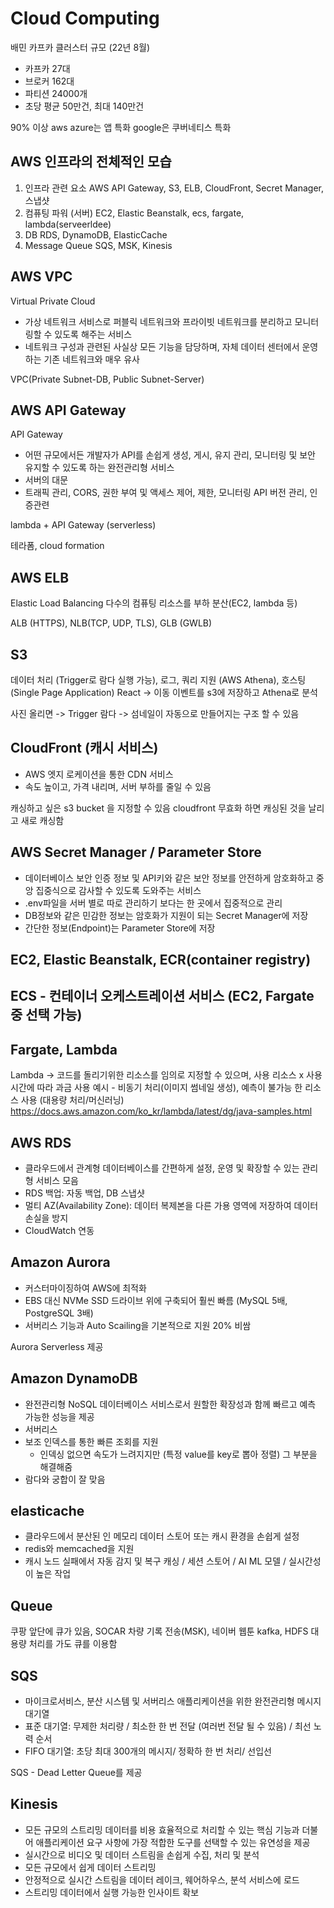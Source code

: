 # Cloud Computing

배민 카프카 클러스터 규모 (22년 8월)
- 카프카 27대
- 브로커 162대
- 파티션 24000개
- 초당 평균 50만건, 최대 140만건

90% 이상 aws
azure는 앱 특화
google은 쿠버네티스 특화

## AWS 인프라의 전체적인 모습

1. 인프라 관련 요소
AWS 
API Gateway, S3, ELB, CloudFront, Secret Manager, 스냅샷
2. 컴퓨팅 파워 (서버)
EC2, Elastic Beanstalk, ecs, fargate, lambda(serveerldee)
3. DB
RDS, DynamoDB, ElasticCache
4. Message Queue
SQS, MSK, Kinesis

## AWS VPC
Virtual Private Cloud
- 가상 네트워크 서비스로 퍼블릭 네트워크와 프라이빗 네트워크를 분리하고 모니터링할 수 있도록 해주는 서비스
- 네트워크 구성과 관련된 사실상 모든 기능을 담당하며, 자체 데이터 센터에서 운영하는 기존 네트워크와 매우 유사

VPC(Private Subnet-DB, Public Subnet-Server)

## AWS API Gateway
API Gateway
- 어떤 규모에서든 개발자가 API를 손쉽게 생성, 게시, 유지 관리, 모니터링 및 보안 유지할 수 있도록 하는 완전관리형 서비스
- 서버의 대문
- 트래픽 관리, CORS, 권한 부여 및 액세스 제어, 제한, 모니터링 API 버전 관리, 인증관련

lambda + API Gateway (serverless)

테라폼, cloud formation

## AWS ELB
Elastic Load Balancing
다수의 컴퓨팅 리소스를 부하 분산(EC2, lambda 등)

ALB (HTTPS), NLB(TCP, UDP, TLS), GLB (GWLB)

## S3
데이터 처리 (Trigger로 람다 실행 가능), 로그, 쿼리 지원 (AWS Athena), 호스팅(Single Page Application) React 
-> 이동 이벤트를 s3에 저장하고 Athena로 분석

사진 올리면 -> Trigger 람다 -> 섬네일이 자동으로 만들어지는 구조 할 수 있음

## CloudFront (캐시 서비스)
- AWS 엣지 로케이션을 통한 CDN 서비스
- 속도 높이고, 가격 내리며, 서버 부하를 줄일 수 있음

캐싱하고 싶은 s3 bucket 을 지정할 수 있음
cloudfront 무효화 하면 캐싱된 것을 날리고 새로 캐싱함

## AWS Secret Manager / Parameter Store

- 데이터베이스 보안 인증 정보 및 API키와 같은 보안 정보를 안전하게 암호화하고 중앙 집중식으로 감사할 수 있도록 도와주는 서비스
- .env파일을 서버 별로 따로 관리하기 보다는 한 곳에서 집중적으로 관리
- DB정보와 같은 민감한 정보는 암호화가 지원이 되는 Secret Manager에 저장
- 간단한 정보(Endpoint)는 Parameter Store에 저장

## EC2, Elastic Beanstalk, ECR(container registry)

## ECS - 컨테이너 오케스트레이션 서비스 (EC2, Fargate 중 선택 가능)

## Fargate, Lambda
Lambda -> 코드를 돌리기위한 리소스를 임의로 지정할 수 있으며, 사용 리소스 x 사용 시간에 따라 과금
사용 예시 - 비동기 처리(이미지 썸네일 생성), 예측이 불가능 한 리소스 사용 (대용량 처리/머신러닝)
https://docs.aws.amazon.com/ko_kr/lambda/latest/dg/java-samples.html

## AWS RDS
- 클라우드에서 관계형 데이터베이스를 간편하게 설정, 운영 및 확장할 수 있는 관리형 서비스 모음
- RDS 백업: 자동 백업, DB 스냅샷
- 멀티 AZ(Availability Zone): 데이터 복제본을 다른 가용 영역에 저장하여 데이터 손실을 방지
- CloudWatch 연동

## Amazon Aurora
- 커스터마이징하여 AWS에 최적화
- EBS 대신 NVMe SSD 드라이브 위에 구축되어 훨씬 빠름 (MySQL 5배, PostgreSQL 3배)
- 서버리스 기능과 Auto Scailing을 기본적으로 지원
20% 비쌈

Aurora Serverless 제공

## Amazon DynamoDB

- 완전관리형 NoSQL 데이터베이스 서비스로서 원할한 확장성과 함께 빠르고 예측 가능한 성능을 제공
- 서버리스
- 보조 인덱스를 통한 빠른 조회를 지원
  - 인덱싱 없으면 속도가 느려지지만 (특정 value를 key로 뽑아 정렬) 그 부분을 해결해줌
- 람다와 궁합이 잘 맞음

## elasticache
- 클라우드에서 분산된 인 메모리 데이터 스토어 또는 캐시 환경을 손쉽게 설정
- redis와 memcached을 지원
- 캐시 노드 실패에서 자동 감지 및 복구
캐싱 / 세션 스토어 / AI ML 모델 / 실시간성이 높은 작업


## Queue
쿠팡 앞단에 큐가 있음, SOCAR 차량 기록 전송(MSK), 네이버 웹툰 kafka, HDFS
대용량 처리를 가도 큐를 이용함

## SQS
- 마이크로서비스, 분산 시스템 및 서버리스 애플리케이션을 위한 완전관리형 메시지 대기열
- 표준 대기열: 무제한 처리량 / 최소한 한 번 전달 (여러번 전달 될 수 있음) / 최선 노력 순서
- FIFO 대기열:  초당 최대 300개의 메시지/ 정확하 한 번 처리/ 선입선

SQS - Dead Letter Queue를 제공

## Kinesis
- 모든 규모의 스트리밍 데이터를 비용 효율적으로 처리할 수 있는 핵심 기능과 더불어 애플리케이션 요구 사항에 가장 적합한 도구를 선택할 수 있는 유연성을 제공
- 실시간으로 비디오 및 데이터 스트림을 손쉽게 수집, 처리 및 분석
- 모든 규모에서 쉽게 데이터 스트리밍
- 안정적으로 실시간 스트림을 데이터 레이크, 웨어하우스, 분석 서비스에 로드
- 스트리밍 데이터에서 실행 가능한 인사이트 확보


